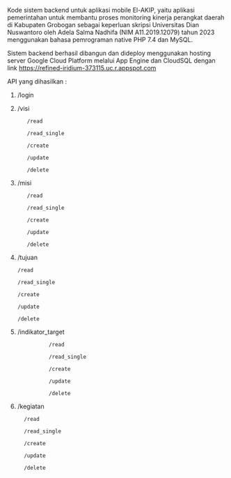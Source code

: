 Kode sistem backend untuk aplikasi mobile El-AKIP, yaitu aplikasi pemerintahan untuk membantu proses monitoring kinerja perangkat daerah di Kabupaten Grobogan sebagai keperluan skripsi Universitas Dian Nuswantoro oleh Adela Salma Nadhifa (NIM A11.2019.12079) tahun 2023 menggunakan bahasa pemrograman native PHP 7.4 dan MySQL.

Sistem backend berhasil dibangun dan dideploy menggunakan hosting server Google Cloud Platform melalui App Engine dan CloudSQL dengan link https://refined-iridium-373115.uc.r.appspot.com

API yang dihasilkan :

1. /login

2. /visi

          /read

          /read_single
     
          /create
     
          /update
     
          /delete
     
     
3. /misi

          /read

          /read_single
     
          /create
     
          /update
     
          /delete
     
     
4. /tujuan
       
       /read

       /read_single
       
       /create
       
       /update
       
       /delete
       
       
5. /indikator_target

                 /read
                 
                 /read_single
                 
                 /create
                 
                 /update
                 
                 /delete
                 
                 
6. /kegiatan

         /read

         /read_single
         
         /create
         
         /update
         
         /delete
